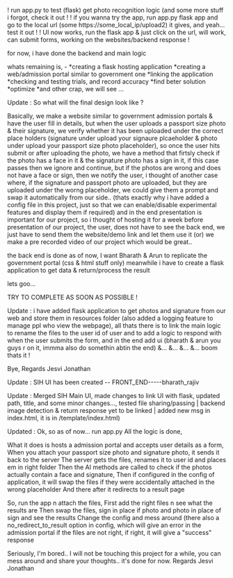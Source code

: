 ! run app.py to test (flask) get photo recognition logic (and some more stuff i forgot, check it out !
! if you wanna try the app, run app.py flask app and go to the local url (some https://some_local_ip/upload2) it gives, and yeah... test it out !
! UI now works, run the flask app & just click on the url, will work, can submit forms, working on the websites/backend response !

for now, i have done the backend and main logic

whats remaining is, -
*creating a flask hosting application
*creating a web/admission portal similar to government one
*linking the application
*checking and testing trials, and record accuracy
*find beter solution
*optimize
\*and other crap, we will see ...

Update :
So what will the final design look like ?

Basically, we make a website similar to government admission portals & have the user fill in details,
but when the user uploads a passport size photo & their signature, we verify whether it has been uploaded under the correct place holders (signature under upload your signaure plcaeholder & photo under upload your passport size photo placeholder),
so once the user hits submit or after uploading the photo, we have a method that firtsly check if the photo has a face in it & the signature photo has a sign in it, if this case passes then we ignore and continue, but if the photos are wrong and does not have a face or sign, then we notify the user, i thought of another case where, if the signature and passport photo are uploaded, but they are uploaded under the worng placeholder, we could give them a prompt and swap it automatically from our side.. (thats exactly why i have added a config file in this project, just so that we can enable/disable experimental features and display them if required)
and in the end presentation is important for our project,
so i thought of hosting it for a week before presentation of our project,
the user, does not have to see the back end, we just have to send them the website/demo link and let them use it (or) we make a pre recorded video of our project which would be great..

the back end is done as of now, I want Bharath & Arun to replicate the government portal (css & html stuff only) meanwhile i have to create a flask application to get data & return/process the result

lets goo...

TRY TO COMPLETE AS SOON AS POSSIBLE !

Update :
i have added flask application to get photos and signature from our web and store them in resources folder (also added a logging feature to manage ppl who view the webpage), all thats there is to link the main logic to rename the files to the user id of user and to add a logic to respond with when the user submits the form, and in the end add ui (bharath & arun you guys r on it, immma also do somethin abtin the end) &... &... &... &... boom thats it !

Bye,
Regards Jesvi Jonathan

Update :
SIH UI has been created -- FRONT_END-----bharath_rajiv

Update :
Merged SIH Main UI, made changes to link UI with flask, updated path, title, and some minor changes..., tested file sharing/passing | backend image detection & return response yet to be linked | added new msg in index.html, it is in /template/index.html)

Updated :
Ok, so as of now... run app.py
All the logic is done,

What it does is hosts a admission portal and accepts user details as a form, 
When you attach your passport size photo and signature photo, it sends it back to the server
The server gets the files, renames it to user id and places em in right folder
Then the AI methods are called to check if the photos actually contain a face and signature,
Then if configured in the config of application, it will swap the files if they were accidentally attached in the wrong placeholder
And there after it redirects to a result page


So, run the app n attach the files, 
First add the right files n see what the results are
Then swap the files, sign in place if photo and photo in place of sign and see the results
Change the config and mess around (there also a no_redirect_to_result option in config, which will give an error in the admission portal if the files are not right, if right, it will give a "success" response

Seriously, I'm bored.. I will not be touching this project for a while, you can mess around and share your thoughts..  it's done for now.
Regards Jesvi Jonathan 
